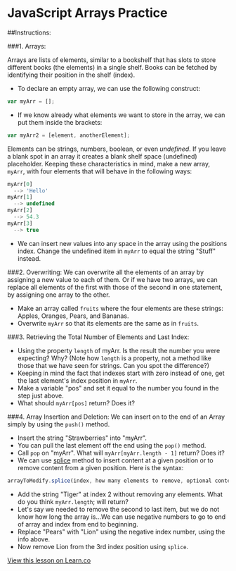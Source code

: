 

# JavaScript Arrays Practice


##Instructions:

###1. Arrays:

Arrays are lists of elements, similar to a bookshelf that has slots to store different books (the elements) in a single shelf. Books can be fetched by identifying their position in the shelf (index).

*  To declare an empty array, we can use the following construct:
```javascript
var myArr = [];
```
*  If we know already what elements we want to store in the array, we can put them inside the brackets:
```javascript
var myArr2 = [element, anotherElement];
```
Elements can be strings, numbers, boolean, or even *undefined*. If you leave a blank spot in an array it creates a blank shelf space (undefined) placeholder. Keeping these characteristics in mind, make a new array, `myArr`, with four elements that will behave in the following ways:
```javascript
myArr[0]
  --> 'Hello'
myArr[1]
  --> undefined
myArr[2]
  --> 54.3
myArr[3]
  --> true
```
*  We can insert new values into any space in the array using the positions index. Change the undefined item in `myArr` to equal the string "Stuff" instead.


###2. Overwriting:
We can overwrite all the elements of an array by assigning a new value to each of them. Or if we have two arrays, we can replace all elements of the first with those of the second in one statement, by assigning one array to the other.
*  Make an array called `fruits` where the four elements are these strings: Apples, Oranges, Pears, and Bananas.
*  Overwrite `myArr` so that its elements are the same as in `fruits`.

###3. Retrieving the Total Number of Elements and Last Index:
*  Using the property `length` of myArr. Is the result the number you were expecting? Why? (Note how `length` is a property, not a method like those that we have seen for strings. Can you spot the difference?)
*  Keeping in mind the fact that indexes start with zero instead of one, get the last element's index position in `myArr`.
*  Make a variable "pos" and set it equal to the number you found in the step just above.
*  What should `myArr[pos]` return? Does it?

###4. Array Insertion and Deletion:
We can insert on to the end of an Array simply by using the `push()` method.
*  Insert the string "Strawberries" into "myArr".
*  You can pull the last element off the end using the `pop()` method.
*  Call `pop` on "myArr". What will `myArr[myArr.length - 1]` return? Does it?
*  We can use [splice](http://www.w3schools.com/jsref/jsref_splice.asp) method to insert content at a given position or to remove content from a given position. Here is the syntax:
```javascript
arrayToModify.splice(index, how many elements to remove, optional content to add);
```
*  Add the string "Tiger" at index 2 without removing any elements. What do you think `myArr.length`; will return?
*  Let's say we needed to remove the second to last item, but we do not know how long the array is...We can use negative numbers to go to end of array and index from end to beginning.
*  Replace "Pears" with "Lion" using the negative index number, using the info above.
*  Now remove Lion from the 3rd index position using `splice`.

<a href='https://learn.co/lessons/cssi-2-javascript-arrays-practice' data-visibility='hidden'>View this lesson on Learn.co</a>

